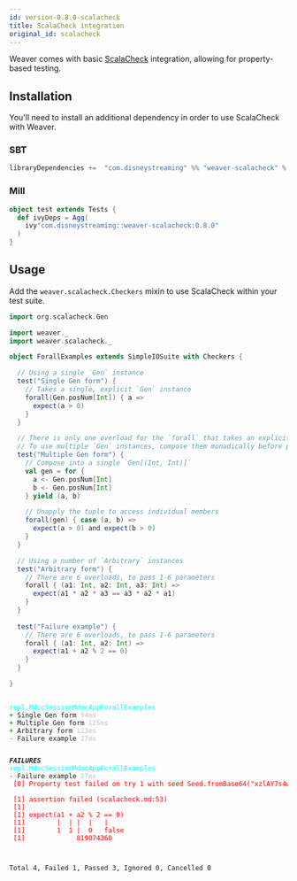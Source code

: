 ```yaml
---
id: version-0.8.0-scalacheck
title: ScalaCheck integration
original_id: scalacheck
---
```


Weaver comes with basic [ScalaCheck](https://www.scalacheck.org/) integration, allowing for property-based testing.

## Installation

You'll need to install an additional dependency in order to use ScalaCheck with Weaver.

### SBT
```scala
libraryDependencies +=  "com.disneystreaming" %% "weaver-scalacheck" % "0.8.0" % Test
```

### Mill
```scala
object test extends Tests {
  def ivyDeps = Agg(
    ivy"com.disneystreaming::weaver-scalacheck:0.8.0"
  )
}
```

## Usage

Add the `weaver.scalacheck.Checkers` mixin to use ScalaCheck within your test suite.

```scala
import org.scalacheck.Gen

import weaver._
import weaver.scalacheck._

object ForallExamples extends SimpleIOSuite with Checkers {

  // Using a single `Gen` instance
  test("Single Gen form") {
    // Takes a single, explicit `Gen` instance
    forall(Gen.posNum[Int]) { a =>
      expect(a > 0)
    }
  }

  // There is only one overload for the `forall` that takes an explicit `Gen` parameter
  // To use multiple `Gen` instances, compose them monadically before passing to `forall`
  test("Multiple Gen form") {
    // Compose into a single `Gen[(Int, Int)]`
    val gen = for {
      a <- Gen.posNum[Int]
      b <- Gen.posNum[Int]
    } yield (a, b)

    // Unapply the tuple to access individual members
    forall(gen) { case (a, b) =>
      expect(a > 0) and expect(b > 0)
    }
  }

  // Using a number of `Arbitrary` instances
  test("Arbitrary form") {
    // There are 6 overloads, to pass 1-6 parameters
    forall { (a1: Int, a2: Int, a3: Int) =>
      expect(a1 * a2 * a3 == a3 * a2 * a1)
    }
  }
  
  test("Failure example") {
    // There are 6 overloads, to pass 1-6 parameters
    forall { (a1: Int, a2: Int) =>
      expect(a1 + a2 % 2 == 0)
    }
  }

}
```

<div class='terminal'><pre><code class = 'nohighlight'>
<span style='color: cyan'>repl.MdocSessionMdocAppForallExamples</span>
<span style='color: green'>+&nbsp;</span>Single&nbsp;Gen&nbsp;form&nbsp;<span style='color: lightgray'><b>94ms</span></b>
<span style='color: green'>+&nbsp;</span>Multiple&nbsp;Gen&nbsp;form&nbsp;<span style='color: lightgray'><b>125ms</span></b>
<span style='color: green'>+&nbsp;</span>Arbitrary&nbsp;form&nbsp;<span style='color: lightgray'><b>123ms</span></b>
<span style='color: red'>-&nbsp;</span>Failure&nbsp;example&nbsp;<span style='color: lightgray'><b>27ms</span></b>

<span style='color: red'>*************</span>FAILURES<span style='color: red'>*************</span>
<span style='color: cyan'>repl.MdocSessionMdocAppForallExamples</span>
<span style='color: red'>-&nbsp;</span>Failure&nbsp;example&nbsp;<span style='color: lightgray'><b>27ms</span></b><br /><span style='color: red'>&nbsp;[0]&nbsp;Property&nbsp;test&nbsp;failed&nbsp;on&nbsp;try&nbsp;1&nbsp;with&nbsp;seed&nbsp;Seed.fromBase64("xzlAY7s4wB1zdKW45WYV7b7upeRvWh5Q_Oo7xu4ZKTD=")&nbsp;and&nbsp;input&nbsp;(1,819074360)&nbsp;(modules/scalacheck/src/weaver/scalacheck/Checkers.scala:194)</span><br /><br /><span style='color: red'>&nbsp;[1]&nbsp;assertion&nbsp;failed&nbsp;(scalacheck.md:53)<br />&nbsp;[1]&nbsp;<br />&nbsp;[1]&nbsp;expect(a1&nbsp;+&nbsp;a2&nbsp;%&nbsp;2&nbsp;==&nbsp;0)<br />&nbsp;[1]&nbsp;&nbsp;&nbsp;&nbsp;&nbsp;&nbsp;&nbsp;&nbsp;|&nbsp;&nbsp;|&nbsp;|&nbsp;&nbsp;|&nbsp;&nbsp;&nbsp;|<br />&nbsp;[1]&nbsp;&nbsp;&nbsp;&nbsp;&nbsp;&nbsp;&nbsp;&nbsp;1&nbsp;&nbsp;1&nbsp;|&nbsp;&nbsp;0&nbsp;&nbsp;&nbsp;false<br />&nbsp;[1]&nbsp;&nbsp;&nbsp;&nbsp;&nbsp;&nbsp;&nbsp;&nbsp;&nbsp;&nbsp;&nbsp;&nbsp;&nbsp;819074360</span>

Total&nbsp;4,&nbsp;Failed&nbsp;1,&nbsp;Passed&nbsp;3,&nbsp;Ignored&nbsp;0,&nbsp;Cancelled&nbsp;0
</code></pre></div>

